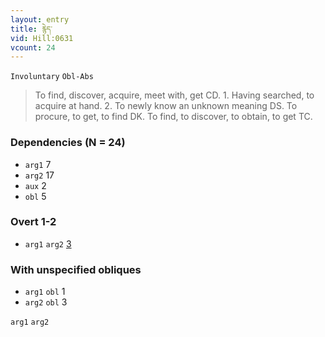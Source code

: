 ```yaml
---
layout: entry
title: རྙེད་
vid: Hill:0631
vcount: 24
---
```

`Involuntary` `Obl-Abs`
> To find, discover, acquire, meet with, get CD\.
 1\.
 Having searched, to acquire at hand\.
 2\.
 To newly know an unknown meaning DS\.
 To procure, to get, to find DK\.
 To find, to discover, to obtain, to get TC\.

### Dependencies (N = 24)
* `arg1` 7
* `arg2` 17
* `aux` 2
* `obl` 5


### Overt 1-2
* `arg1` `arg2` [3](#arg1-arg2)


### With unspecified obliques
* `arg1` `obl` 1
* `arg2` `obl` 3

<a name='arg1-arg2'>`arg1` `arg2`</a>
